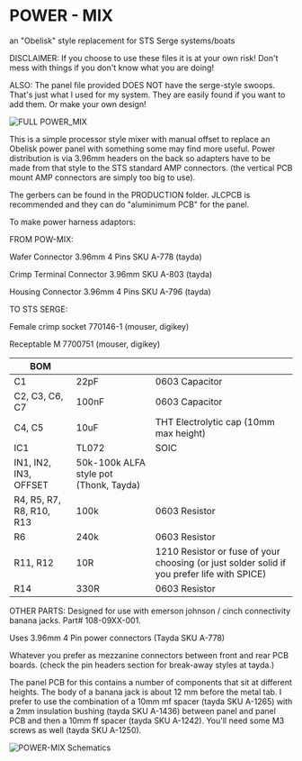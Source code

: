 # POWER - MIX
an "Obelisk" style replacement for STS Serge systems/boats

DISCLAIMER: If you choose to use these files it is at your own risk! Don't mess with things if you don't know what you are doing! 

ALSO: The panel file provided DOES NOT have the serge-style swoops. That's just what I used for my system. They are easily found if you want to add them. Or make your own design! 

![FULL POWER_MIX](https://user-images.githubusercontent.com/14189382/152086013-0218dee9-e2ff-4ea6-9a9d-aae0ae721607.png)

This is a simple processor style mixer with manual offset to replace an Obelisk power panel with something some may find more useful. 
Power distribution is via 3.96mm headers on the back so adapters have to be made from that style to the STS standard AMP connectors. 
(the vertical PCB mount AMP connectors are simply too big to use).

The gerbers can be found in the PRODUCTION folder. JLCPCB is recommended and they can do "aluminimum PCB" for the panel. 

To make power harness adaptors:

FROM POW-MIX:

Wafer Connector 3.96mm 4 Pins SKU A-778 (tayda)

Crimp Terminal Connector 3.96mm SKU A-803 (tayda)

Housing Connector 3.96mm 4 Pins SKU A-796 (tayda)

TO STS SERGE: 

Female crimp socket 770146-1 (mouser, digikey)

Receptable M 7700751 (mouser, digikey)


| BOM                      |                                         |                                                                                             |
|--------------------------|-----------------------------------------|---------------------------------------------------------------------------------------------|
| C1                       | 22pF                                    | 0603 Capacitor                                                                              |
| C2, C3, C6, C7           | 100nF                                   | 0603 Capacitor                                                                              |
| C4, C5                   | 10uF                                    | THT Electrolytic cap (10mm max height)                                                      |
| IC1                      | TL072                                   | SOIC                                                                                        |
| IN1, IN2, IN3, OFFSET    | 50k-100k  ALFA style pot (Thonk, Tayda) |                                                                                             |
| R4, R5, R7, R8, R10, R13 | 100k                                    | 0603 Resistor                                                                               |
| R6                       | 240k                                    | 0603 Resistor                                                                               |
| R11, R12                 | 10R                                     | 1210 Resistor or fuse of your choosing (or just solder solid if you prefer life with SPICE) |
| R14                      | 330R                                    | 0603 Resistor                                                                               |

OTHER PARTS:
Designed for use with emerson johnson / cinch connectivity banana jacks. Part# 108-09XX-001. 

Uses 3.96mm 4 Pin power connectors (Tayda  SKU A-778)

Whatever you prefer as mezzanine connectors between front and rear PCB boards. (check the pin headers section for break-away styles at tayda.)  

The panel PCB for this contains a number of components that sit at different heights. The body of a banana jack is about 12 mm before the metal tab. 
I prefer to use the combination of a 10mm mf spacer (tayda SKU A-1265) with a 2mm insulation bushing (tayda SKU A-1436) between panel and panel PCB and then a 10mm ff spacer (tayda SKU A-1242). You'll need some M3 screws as well (tayda SKU A-1250).

![POWER-MIX Schematics](https://user-images.githubusercontent.com/14189382/152085439-753cea45-621d-4933-84f5-4ffa4fae0cab.png)
